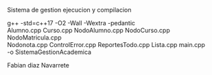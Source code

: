 Sistema de gestion ejecucion y compilacion



g++ -std=c++17 -O2 -Wall -Wextra -pedantic \
  Alumno.cpp Curso.cpp NodoAlumno.cpp NodoCurso.cpp NodoMatricula.cpp \
  Nodonota.cpp ControlError.cpp ReportesTodo.cpp Lista.cpp main.cpp \
  -o SistemaGestionAcademica


Fabian diaz Navarrete
